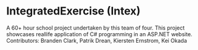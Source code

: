 # IntegratedExercise (Intex)
A 60+ hour school project undertaken by this team of four. This project showcases reallife application of C# programming in an ASP.NET website. 
Contributors: Branden Clark, Patrik Drean, Kiersten Ernstrom, Kei Okada 
